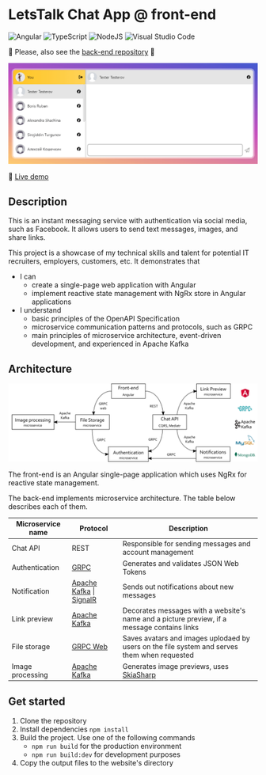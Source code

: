 # LetsTalk Chat App @ front-end

![Angular](https://img.shields.io/badge/angular-%23DD0031.svg?style=for-the-badge&logo=angular&logoColor=white)
![TypeScript](https://img.shields.io/badge/typescript-%23007ACC.svg?style=for-the-badge&logo=typescript&logoColor=white)
![NodeJS](https://img.shields.io/badge/node.js-6DA55F?style=for-the-badge&logo=node.js&logoColor=white)
![Visual Studio Code](https://img.shields.io/badge/Visual%20Studio%20Code-0078d7.svg?style=for-the-badge&logo=visual-studio-code&logoColor=white)

🔔 Please, also see the [back-end repository](https://github.com/evgenii-petukhov/LetsTalk.Server) 🙏

![scheme](demo.gif)

🔴 [Live demo](https://chat.epetukhov.cyou/)

## Description

This is an instant messaging service with authentication via social media, such as Facebook. It allows users to send text messages, images, and share links.

This project is a showcase of my technical skills and talent for potential IT recruiters, employers, customers, etc. It demonstrates that

-   I can
    -   create a single-page web application with Angular
    -   implement reactive state management with NgRx store in Angular applications
-   I understand
    -   basic principles of the OpenAPI Specification
    -   microservice communication patterns and protocols, such as GRPC
    -   main principles of microservice architecture, event-driven development, and experienced in Apache Kafka

## Architecture

![scheme](scheme-compressed.svg)

The front-end is an Angular single-page application which uses NgRx for reactive state management.

The back-end implements microservice architecture. The table below describes each of them.

| Microservice name | Protocol                                                                                             | Description                                                                                  |
| ----------------- | ---------------------------------------------------------------------------------------------------- | -------------------------------------------------------------------------------------------- |
| Chat API          | REST                                                                                                 | Responsible for sending messages and account management                                      |
| Authentication    | [GRPC](https://github.com/grpc/grpc)                                                                 | Generates and validates JSON Web Tokens                                                      |
| Notification      | [Apache Kafka](https://github.com/apache/kafka) &#124; [SignalR](https://github.com/SignalR/SignalR) | Sends out notifications about new messages                                                   |
| Link preview      | [Apache Kafka](https://github.com/apache/kafka)                                                      | Decorates messages with a website's name and a picture preview, if a message contains links  |
| File storage      | [GRPC Web](https://github.com/grpc/grpc-web)                                                         | Saves avatars and images uplodaed by users on the file system and serves them when requested |
| Image processing  | [Apache Kafka](https://github.com/apache/kafka)                                                      | Generates image previews, uses [SkiaSharp](https://github.com/mono/SkiaSharp)                |

## Get started

1. Clone the repository
2. Install dependencies `npm install`
3. Build the project. Use one of the following commands
    - `npm run build` for the production environment
    - `npm run build:dev` for development purposes
4. Copy the output files to the website's directory
